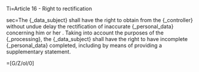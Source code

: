 Ti=Article 16 - Right to rectification

sec=The {_data_subject} shall have the right to obtain from the {_controller} without undue delay the rectification of inaccurate {_personal_data} concerning him or her . Taking into account the purposes of the {_processing}, the {_data_subject} shall have the right to have incomplete {_personal_data} completed, including by means of providing a supplementary statement.

=[G/Z/ol/0]
